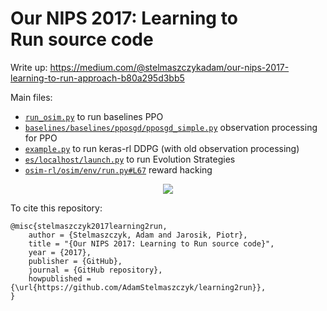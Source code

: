 # Our NIPS 2017: Learning to Run source code

Write up: https://medium.com/@stelmaszczykadam/our-nips-2017-learning-to-run-approach-b80a295d3bb5

Main files:

- [`run_osim.py`](https://github.com/AdamStelmaszczyk/learning2run/blob/master/run_osim.py) to run baselines PPO
- [`baselines/baselines/pposgd/pposgd_simple.py`](https://github.com/AdamStelmaszczyk/learning2run/blob/master/baselines/baselines/pposgd/pposgd_simple.py) observation processing for PPO  
- [`example.py`](https://github.com/AdamStelmaszczyk/learning2run/blob/master/example.py) to run keras-rl DDPG (with old observation processing)
- [`es/localhost/launch.py`](https://github.com/AdamStelmaszczyk/learning2run/blob/master/es/localhost/launch.py) to run Evolution Strategies
- [`osim-rl/osim/env/run.py#L67`](https://github.com/AdamStelmaszczyk/learning2run/blob/master/osim-rl/osim/env/run.py#L67) reward hacking

<p align="center">
<img src="https://github.com/AdamStelmaszczyk/learning2run/blob/master/final.gif"/>
</p>

To cite this repository:

```
@misc{stelmaszczyk2017learning2run,
    author = {Stelmaszczyk, Adam and Jarosik, Piotr},
    title = "{Our NIPS 2017: Learning to Run source code}",
    year = {2017},
    publisher = {GitHub},
    journal = {GitHub repository},
    howpublished = {\url{https://github.com/AdamStelmaszczyk/learning2run}},
}
```
